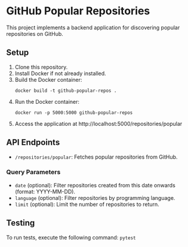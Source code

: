 # GitHub Popular Repositories

This project implements a backend application for discovering popular repositories on GitHub.

## Setup

1. Clone this repository.
2. Install Docker if not already installed.
3. Build the Docker container:
    ```
    docker build -t github-popular-repos .
    ```
4. Run the Docker container:
    ```
    docker run -p 5000:5000 github-popular-repos
    ```
5. Access the application at http://localhost:5000/repositories/popular

## API Endpoints

- `/repositories/popular`: Fetches popular repositories from GitHub.

### Query Parameters

- `date` (optional): Filter repositories created from this date onwards (format: YYYY-MM-DD).
- `language` (optional): Filter repositories by programming language.
- `limit` (optional): Limit the number of repositories to return.

## Testing

To run tests, execute the following command:
    ```
    pytest
    ```